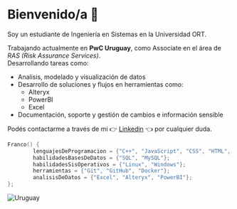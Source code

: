 # Bienvenido/a :moyai:

Soy un estudiante de Ingeniería en Sistemas en la Universidad ORT.  


Trabajando actualmente en **PwC Uruguay**, como Associate en el área de _RAS (Risk Assurance Services)_.  
Desarrollando tareas como:
- Analisis, modelado y visualización de datos
- Desarrollo de soluciones y flujos en herramientas como:
  - Alteryx
  -  PowerBI
  -  Excel
- Documentación, soporte y gestión de cambios e información sensible

Podés contactarme a través de mi :point_right: [Linkedin](https://www.linkedin.com/in/franco-rosadilla-8172b81a7/) :point_left: por cualquier duda.  

```cpp
Franco() {
        lenguajesDeProgramacion = {"C++", "JavaScript", "CSS", "HTML", "Haskell"};
        habilidadesBasesDeDatos = {"SQL", "MySQL"};
        habilidadesSisOperativos = {"Linux", "Windows"};
        herramientas = {"Git", "GitHub", "Docker"};
        analisisDeDatos = {"Excel", "Alteryx", "PowerBI"};
};
```
![Uruguay](https://github.com/BlazeFuzi0nz/BlazeFuzi0nz/assets/127358434/9e213520-9c71-4a8a-a33f-08c4cf5913f6)

